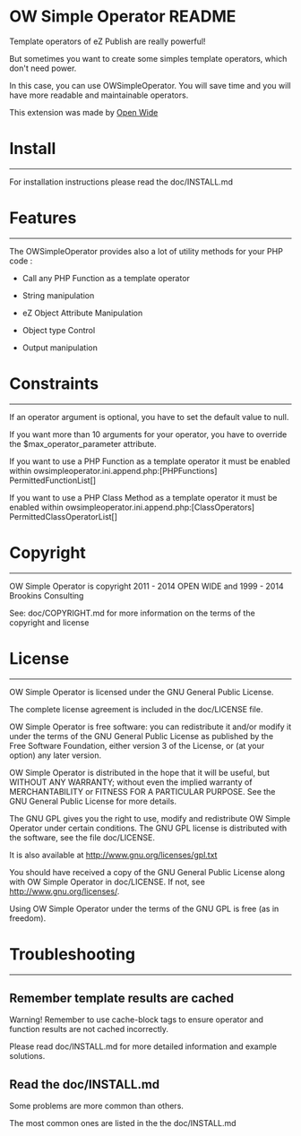 OW Simple Operator README
=====================

Template operators of eZ Publish are really powerful!

But sometimes you want to create some simples template operators, which don't need power.

In this case, you can use OWSimpleOperator. You will save time and you will have more readable and maintainable operators.

This extension was made by [Open Wide](http://openwide.fr)

# Install
   ------------

For installation instructions please read the doc/INSTALL.md


# Features
   ------------

The OWSimpleOperator provides also a lot of utility methods for your PHP code :

* Call any PHP Function as a template operator

* String manipulation

* eZ Object Attribute Manipulation

* Object type Control

* Output manipulation


# Constraints
   ------------

If an operator argument is optional, you have to set the default value to null.

If you want more than 10 arguments for your operator, you have to override the $max_operator_parameter attribute.

If you want to use a PHP Function as a template operator it must be enabled within owsimpleoperator.ini.append.php:[PHPFunctions] PermittedFunctionList[]

If you want to use a PHP Class Method as a template operator it must be enabled within owsimpleoperator.ini.append.php:[ClassOperators] PermittedClassOperatorList[]

# Copyright
   ------------

OW Simple Operator is copyright 2011 - 2014 OPEN WIDE and 1999 - 2014 Brookins Consulting

See: doc/COPYRIGHT.md for more information on the terms of the copyright and license


# License
   ------------

OW Simple Operator is licensed under the GNU General Public License.

The complete license agreement is included in the doc/LICENSE file.

OW Simple Operator is free software: you can redistribute it and/or modify
it under the terms of the GNU General Public License as published by
the Free Software Foundation, either version 3 of the License, or
(at your option) any later version.

OW Simple Operator is distributed in the hope that it will be useful,
but WITHOUT ANY WARRANTY; without even the implied warranty of
MERCHANTABILITY or FITNESS FOR A PARTICULAR PURPOSE.  See the
GNU General Public License for more details.

The GNU GPL gives you the right to use, modify and redistribute
OW Simple Operator under certain conditions. The GNU GPL license
is distributed with the software, see the file doc/LICENSE.

It is also available at http://www.gnu.org/licenses/gpl.txt

You should have received a copy of the GNU General Public License
along with OW Simple Operator in doc/LICENSE.  If not, see http://www.gnu.org/licenses/.

Using OW Simple Operator under the terms of the GNU GPL is free (as in freedom).


# Troubleshooting
   ------------

## Remember template results are cached

Warning! Remember to use cache-block tags to ensure operator and function results are not cached incorrectly.

Please read doc/INSTALL.md for more detailed information and example solutions.

## Read the doc/INSTALL.md

   Some problems are more common than others.

   The most common ones are listed in the the doc/INSTALL.md